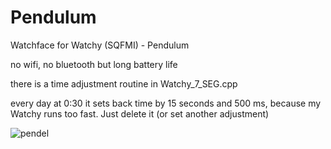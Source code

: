 # Pendulum

Watchface for Watchy (SQFMI) - Pendulum

no wifi, no bluetooth but long battery life

there is a time adjustment routine in Watchy_7_SEG.cpp

every day at 0:30 it sets back time by 15 seconds and 500 ms, because my Watchy runs too fast. Just delete it (or set another adjustment)

![pendel](https://github.com/MartMarq/pendulum/assets/139223739/bfac0b4b-b588-487b-902d-e6f63fdb97ac)
